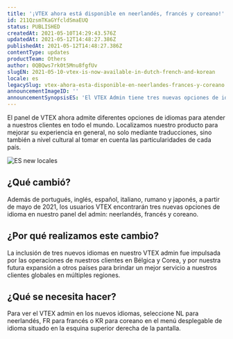 ```yaml
---
title: '¡VTEX ahora está disponible en neerlandés, francés y coreano!'
id: 211QzsmTKaGYfcldSmaEUQ
status: PUBLISHED
createdAt: 2021-05-10T14:29:43.576Z
updatedAt: 2021-05-12T14:48:27.386Z
publishedAt: 2021-05-12T14:48:27.386Z
contentType: updates
productTeam: Others
author: 0QBQws7rk0t5Mnu8fgfUv
slugEN: 2021-05-10-vtex-is-now-available-in-dutch-french-and-korean
locale: es
legacySlug: vtex-ahora-esta-disponible-en-neerlandes-frances-y-coreano
announcementImageID: ''
announcementSynopsisES: 'El VTEX Admin tiene tres nuevas opciones de idioma.'
---
```


El panel de VTEX ahora admite diferentes opciones de idiomas para atender a nuestros clientes en todo el mundo. Localizamos nuestro producto para mejorar su experiencia en general, no solo mediante traducciones, sino también a nivel cultural al tomar en cuenta las particularidades de cada país.  

![ES new locales](https://images.ctfassets.net/alneenqid6w5/4ymaJnFYZxRTjTZmoD54Gy/bb1e1ac7fefbeccdc3d9d6d05883cc6a/ES_new_locales.jpg)

## ¿Qué cambió?
Además de portugués, inglés, español, italiano, rumano y japonés, a partir de mayo de 2021, los usuarios VTEX encontrarán tres nuevas opciones de idioma en nuestro panel del admin: neerlandés, francés y coreano. 

## ¿Por qué realizamos este cambio?
La inclusión de tres nuevos idiomas en nuestro VTEX admin fue impulsada por las operaciones de nuestros clientes en Bélgica y Corea, y por nuestra futura expansión a otros países para brindar un mejor servicio a nuestros clientes globales en múltiples regiones.

## ¿Qué se necesita hacer?
Para ver el VTEX admin en los nuevos idiomas, seleccione NL para neerlandés, FR para francés o KR para coreano en el menú desplegable de idioma situado en la esquina superior derecha de la pantalla.

